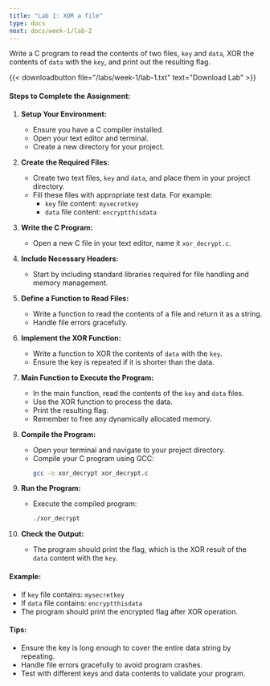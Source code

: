 ```yaml
---
title: "Lab 1: XOR a file"
type: docs
next: docs/week-1/lab-2
---
```


Write a C program to read the contents of two files, `key` and `data`, XOR the contents of `data` with the `key`, and print out the resulting flag.

{{< downloadbutton file="/labs/week-1/lab-1.txt" text="Download Lab" >}}

#### Steps to Complete the Assignment:

1. **Setup Your Environment:**
    - Ensure you have a C compiler installed.
    - Open your text editor and terminal.
    - Create a new directory for your project.

2. **Create the Required Files:**
    - Create two text files, `key` and `data`, and place them in your project directory.
    - Fill these files with appropriate test data. For example:
      - `key` file content: `mysecretkey`
      - `data` file content: `encryptthisdata`

3. **Write the C Program:**
    - Open a new C file in your text editor, name it `xor_decrypt.c`.

4. **Include Necessary Headers:**
    - Start by including standard libraries required for file handling and memory management.

5. **Define a Function to Read Files:**
    - Write a function to read the contents of a file and return it as a string.
    - Handle file errors gracefully.

6. **Implement the XOR Function:**
    - Write a function to XOR the contents of `data` with the `key`.
    - Ensure the key is repeated if it is shorter than the data.

7. **Main Function to Execute the Program:**
    - In the main function, read the contents of the `key` and `data` files.
    - Use the XOR function to process the data.
    - Print the resulting flag.
    - Remember to free any dynamically allocated memory.

8. **Compile the Program:**
    - Open your terminal and navigate to your project directory.
    - Compile your C program using GCC:
      ```sh
      gcc -o xor_decrypt xor_decrypt.c
      ```

9. **Run the Program:**
    - Execute the compiled program:
      ```sh
      ./xor_decrypt
      ```

10. **Check the Output:**
    - The program should print the flag, which is the XOR result of the `data` content with the `key`.

#### Example:
- If `key` file contains: `mysecretkey`
- If `data` file contains: `encryptthisdata`
- The program should print the encrypted flag after XOR operation.

#### Tips:
- Ensure the key is long enough to cover the entire data string by repeating.
- Handle file errors gracefully to avoid program crashes.
- Test with different keys and data contents to validate your program.
